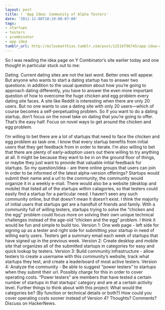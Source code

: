 ```yaml
---
layout: post
title: ! 'App Idea: Community of Alpha Testers'
date: '2011-11-08T10:19:00-07:00'
tags:
- startups
- testers
- ycombinator
- app idea
tumblr_url: http://milesmatthias.tumblr.com/post/12516796745/app-idea-community-of-alpha-testers
---
```

So I was reading the idea page on Y Combinator’s site earlier today and one thought in particular stuck out to me:

Dating. Current dating sites are not the last word. Better ones will appear. But anyone who wants to start a dating startup has to answer two questions: in addition to the usual question about how you’re going to approach dating differently, you have to answer the even more important question of how to overcome the huge chicken and egg problem every dating site faces. A site like Reddit is interesting when there are only 20 users. But no one wants to use a dating site with only 20 users—which of course becomes a self-perpetuating problem. So if you want to do a dating startup, don’t focus on the novel take on dating that you’re going to offer. That’s the easy half. Focus on novel ways to get around the chicken and egg problem.

I’m willing to bet there are a lot of startups that need to face the chicken and egg problem as task one. I know that every startup benefits from initial users that they get feedback from in order to iterate.
I’m also willing to bet that there are plenty of early-adoption users out there willing to try anything at all. It might be because they want to be in on the ground floor of things, or maybe they just want to provide that valuable initial feedback for startups.
So my question/idea - are there online groups that users can join in order to be informed of the latest alpha-version offerings? Startups would submit their name and a url to the community, the community would organize it in a weekly e-mail. There would also be a website (desktop and mobile) that listed all of the startups within catagories, so that testers could easily find a startup for a particular need.
I haven’t seen any such community online, but that doesn’t mean it doesn’t exist. I think the majority of initial users that startups get are a handfull of friends and family. With a community full of willing testers, startups trying to solve the “chicken and the egg” problem could focus more on solving their own unique technical challenges instead of the age-old “chicken and the egg” problem.
I think it would be fun and simple to build too.
Version 1: One web page - left side for signing up as a tester and right side for submitting your startup in need of willing early users. Testers get a summary email each week of startups that have signed up in the previous week.
Version 2: Create desktop and mobile site that organizes all of the submitted startups in categories for easy and quick lookup by testers.
Version 3: Build community infrastructure - allow testers to create a username with this community’s website, track what startups they test, and create a leaderboard of most active testers.
Version 4: Analyze the community - Be able to suggest “power testers” to startups when they submit their url. Possibly charge for this in order to cover operating costs. “Power testers” are members that have tested a certain number of startups in that startups’ category and are at a certain activity level.
Further things to think about with this project:
What would the categories be? (By function or technical details or both?)
How could you cover operating costs sooner instead of Version 4?
Thoughts? Comments? Discuss on HackerNews.
